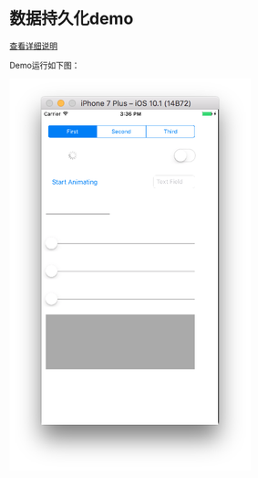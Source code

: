 # 数据持久化demo	

[查看详细说明](https://github.com/pro648/tips/blob/master/iOS%E6%95%B0%E6%8D%AE%E6%8C%81%E4%B9%85%E5%8C%96.md)

Demo运行如下图：

![PersistenceDemo](数据持久化demo.png)

